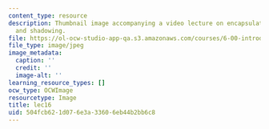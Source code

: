 ```yaml
---
content_type: resource
description: Thumbnail image accompanying a video lecture on encapsulation, inheritance,
  and shadowing.
file: https://ol-ocw-studio-app-qa.s3.amazonaws.com/courses/6-00-introduction-to-computer-science-and-programming-fall-2008/504fcb621d076e3a33606eb44b2bb6c8_lec16.jpg
file_type: image/jpeg
image_metadata:
  caption: ''
  credit: ''
  image-alt: ''
learning_resource_types: []
ocw_type: OCWImage
resourcetype: Image
title: lec16
uid: 504fcb62-1d07-6e3a-3360-6eb44b2bb6c8
---
```

